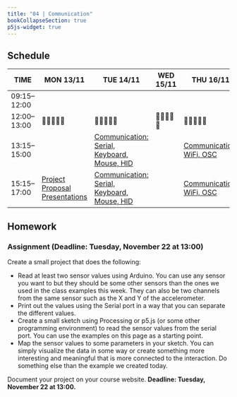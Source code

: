 ```yaml
---
title: "04 | Communication"
bookCollapseSection: true
p5js-widget: true
---
```


## Schedule

<div class="calendar">

| TIME | MON 13/11 | TUE 14/11 | WED 15/11 | THU 16/11 | FRI 17/11 |
| --- | --- | --- | --- | --- | --- |
| 09:15–12:00 |  |  |  |  |  |
| 12:00–13:00| 🥗🍜🍱🍝🍕 | 🥗🍜🍱🍝🍕 | 🥗🍜🍱🍝🍕 | 🥗🍜🍱🍝🍕 | 🥗🍜🍱🍝🍕 |
| 13:15–15:00 |  | [Communication: Serial, Keyboard, Mouse, HID](./lesson-01) |  | [Communication: WiFi, OSC](./lesson-02) |  |
| 15:15–17:00 | [Project Proposal Presentations](./lecture) | [Communication: Serial, Keyboard, Mouse, HID](./lesson-01) |  | [Communication: WiFi, OSC](./lesson-02) |  |

</div> 

## Homework

### Assignment (Deadline: Tuesday, November 22 at 13:00) #

Create a small project that does the following:

-  Read at least two sensor values using Arduino. You can use any sensor you want to but they should be some other sensors than the ones we used in the class examples this week. They can also be two channels from the same sensor such as the X and Y of the accelerometer.
-  Print out the values using the Serial port in a way that you can separate the different values.
-  Create a small sketch using Processing or p5.js (or some other programming environment) to read the sensor values from the serial port. You can use the examples on this page as a starting point.
- Map the sensor values to some parameters in your sketch. You can simply visualize the data in some way or create something more interesting and meaningful that is more connected to the interaction. Do something else than the example we created today.

Document your project on your course website. **Deadline: Tuesday, November 22 at 13:00.**